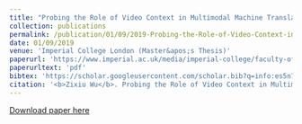 ```yaml
---
title: "Probing the Role of Video Context in Multimodal Machine Translation with Source Corruption"
collection: publications
permalink: /publication/01/09/2019-Probing-the-Role-of-Video-Context-in-Multimodal-Machine-Translation-with-Source-Corruption
date: 01/09/2019
venue: 'Imperial College London (Master&apos;s Thesis)'
paperurl: 'https://www.imperial.ac.uk/media/imperial-college/faculty-of-engineering/computing/public/1819-pg-projects/Probing-the-Role-of-Video-Context-in-Multimodal-Machine-Translation-with-Source-Corruption.pdf'
paperurltext: 'pdf'
bibtex: 'https://scholar.googleusercontent.com/scholar.bib?q=info:es5n70nq_eAJ:scholar.google.com/&output=citation&scisdr=CgVUAQyPENefpHjPzVE:AAGBfm0AAAAAYffJ1VENCbAq0O7QWlbMb-stMDflEkYH&scisig=AAGBfm0AAAAAYffJ1WzTcK5DqyTmhZs0uLbPIS54cIVX&scisf=4&ct=citation&cd=-1&hl=en&scfhb=1'
citation: '<b>Zixiu Wu</b>. Probing the Role of Video Context in Multimodal Machine Translation with Source Corruption. In <i>Imperial College London (Master&apos;s Thesis)</i>'
---
```


<a href='https://www.imperial.ac.uk/media/imperial-college/faculty-of-engineering/computing/public/1819-pg-projects/Probing-the-Role-of-Video-Context-in-Multimodal-Machine-Translation-with-Source-Corruption.pdf'>Download paper here</a>
